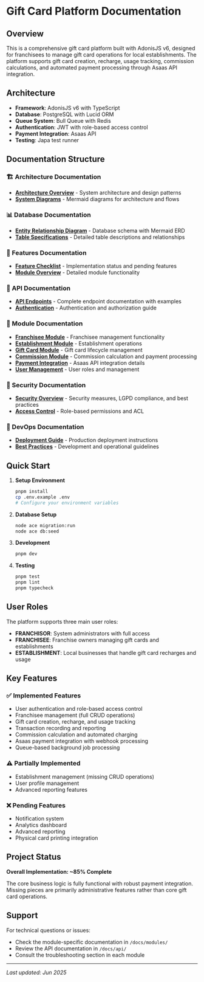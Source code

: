 # Gift Card Platform Documentation

## Overview

This is a comprehensive gift card platform built with AdonisJS v6, designed for franchisees to manage gift card
operations for local establishments. The platform supports gift card creation, recharge, usage tracking, commission
calculations, and automated payment processing through Asaas API integration.

## Architecture

- **Framework**: AdonisJS v6 with TypeScript
- **Database**: PostgreSQL with Lucid ORM
- **Queue System**: Bull Queue with Redis
- **Authentication**: JWT with role-based access control
- **Payment Integration**: Asaas API
- **Testing**: Japa test runner

## Documentation Structure

### 🏗️ Architecture Documentation

- [**Architecture Overview**](./architecture/overview.md) - System architecture and design patterns
- [**System Diagrams**](./architecture/diagrams.md) - Mermaid diagrams for architecture and flows

### 📊 Database Documentation

- [**Entity Relationship Diagram**](./database/erd.md) - Database schema with Mermaid ERD
- [**Table Specifications**](./database/tables.md) - Detailed table descriptions and relationships

### 🚀 Features Documentation

- [**Feature Checklist**](./features/checklist.md) - Implementation status and pending features
- [**Module Overview**](./features/modules.md) - Detailed module functionality

### 📡 API Documentation

- [**API Endpoints**](./api/endpoints.md) - Complete endpoint documentation with examples
- [**Authentication**](./api/authentication.md) - Authentication and authorization guide

### 🏢 Module Documentation

- [**Franchisee Module**](./modules/franchisee.md) - Franchisee management functionality
- [**Establishment Module**](./modules/establishment.md) - Establishment operations
- [**Gift Card Module**](./modules/gift-card.md) - Gift card lifecycle management
- [**Commission Module**](./modules/commission.md) - Commission calculation and payment processing
- [**Payment Integration**](./modules/payments.md) - Asaas API integration details
- [**User Management**](./modules/user.md) - User roles and management

### 🔐 Security Documentation

- [**Security Overview**](./security/overview.md) - Security measures, LGPD compliance, and best practices
- [**Access Control**](./security/access-control.md) - Role-based permissions and ACL

### 🚀 DevOps Documentation

- [**Deployment Guide**](./devops/deploy.md) - Production deployment instructions
- [**Best Practices**](./devops/best-practices.md) - Development and operational guidelines

## Quick Start

1. **Setup Environment**
   ```bash
   pnpm install
   cp .env.example .env
   # Configure your environment variables
   ```

2. **Database Setup**
   ```bash
   node ace migration:run
   node ace db:seed
   ```

3. **Development**
   ```bash
   pnpm dev
   ```

4. **Testing**
   ```bash
   pnpm test
   pnpm lint
   pnpm typecheck
   ```

## User Roles

The platform supports three main user roles:

- **FRANCHISOR**: System administrators with full access
- **FRANCHISEE**: Franchise owners managing gift cards and establishments
- **ESTABLISHMENT**: Local businesses that handle gift card recharges and usage

## Key Features

### ✅ Implemented Features

- User authentication and role-based access control
- Franchisee management (full CRUD operations)
- Gift card creation, recharge, and usage tracking
- Transaction recording and reporting
- Commission calculation and automated charging
- Asaas payment integration with webhook processing
- Queue-based background job processing

### ⚠️ Partially Implemented

- Establishment management (missing CRUD operations)
- User profile management
- Advanced reporting features

### ❌ Pending Features

- Notification system
- Analytics dashboard
- Advanced reporting
- Physical card printing integration

## Project Status

**Overall Implementation: ~85% Complete**

The core business logic is fully functional with robust payment integration. Missing pieces are primarily administrative
features rather than core gift card operations.

## Support

For technical questions or issues:

- Check the module-specific documentation in `/docs/modules/`
- Review the API documentation in `/docs/api/`
- Consult the troubleshooting section in each module

---

*Last updated: Jun 2025*
